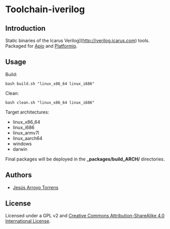# Toolchain-iverilog

## Introduction

Static binaries of the Icarus Verilog](http://iverilog.icarus.com) tools. Packaged for [Apio](https://github.com/FPGAwars/apio) and [Platformio](http://platformio.org/).

## Usage

Build:

```
bash build.sh "linux_x86_64 linux_i686"
```

Clean:

```
bash clean.sh "linux_x86_64 linux_i686"
```

Target architectures:
* linux_x86_64
* linux_i686
* linux_armv7l
* linux_aarch64
* windows
* darwin

Final packages will be deployed in the **\_packages/build_ARCH/** directories.

## Authors

* [Jesús Arroyo Torrens](https://github.com/Jesus89)

## License

Licensed under a GPL v2 and [Creative Commons Attribution-ShareAlike 4.0 International License](http://creativecommons.org/licenses/by-sa/4.0/).
